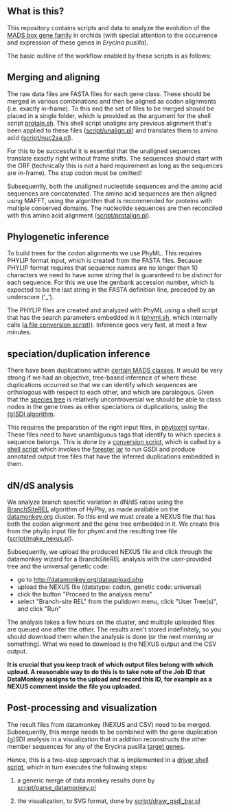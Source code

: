 What is this?
-------------

This repository contains scripts and data to analyze the evolution of the [MADS box gene
family](genes.tsv) in orchids (with special attention to the occurrence and expression of 
these genes in *Erycina pusilla*).

The basic outline of the workflow enabled by these scripts is as follows:

## Merging and aligning

The raw data files are FASTA files for each gene class. These should be merged in various
combinations and then be aligned as codon alignments (i.e. exactly in-frame).  To this end
the set of files to be merged should be placed in a single folder, which is provided as
the argument for the shell script [protaln.sh](protaln.sh). This shell script unaligns any
previous alignment that's been applied to these files ([script/unalign.pl](script/unalign.pl)) and translates
them to amino acid ([script/nuc2aa.pl](script/nuc2aa.pl)). 

For this to be successful it is essential that the unaligned sequences translate exactly 
right without frame shifts. The sequences should start with the ORF (technically this is 
not a hard requirement as long as the sequences are in-frame). The stop codon must be 
omitted!

Subsequently, both the unaligned nucleotide sequences and the amino acid sequences are 
concatenated. The amino acid sequences are then aligned using MAFFT, using the algorithm
that is recommended for proteins with multiple conserved domains. The nucleotide sequences
are then reconciled with this amino acid alignment ([script/protalign.pl](script/protalign.pl)).

## Phylogenetic inference
<!--
### Old approach
-->

To build trees for the codon alignments we use PhyML. This requires PHYLIP format 
input, which is created from the FASTA files. 
Because PHYLIP format requires that sequence names are no longer than 10 characters we need to 
have some string that is guaranteed to be distinct for each sequence. For this we use the genbank
accession number, which is expected to be the last string in the FASTA definition line,
preceded by an underscore ('_').

The PHYLIP files are created and analyzed with PhyML using a shell script that has the search
parameters embedded in it ([phyml.sh](phyml.sh), which internally calls 
([a file conversion script](script/fasta2phylip.pl))). Inference goes very fast, at most a few
minutes.

## speciation/duplication inference

There have been duplications within [certain MADS classes](genes.tsv). It would be very
strong if we had an objective, tree-based inference of where these duplications occurred
so that we can identify which sequences are orthologous with respect to each other, and
which are paralogous. Given that the [species tree](data/speciestree/cladogram.dnd) is
relatively uncontroversial we should be able to class nodes in the gene trees as either
speciations or duplications, using the 
[(g)SDI algorithm](http://bioinformatics.oxfordjournals.org/content/17/9/821.abstract).

This requires the preparation of the right input files, in [phyloxml](http://phyloxml.org)
syntax. These files need to have unambiguous tags that identify to which species a sequence
belongs. This is done by a [conversion script](script/make_phyloxml.pl), which is called
by a [shell script](gsdi.sh) which invokes the [forester jar](bin/forester_1038.jar) to
run GSDI and produce annotated output tree files that have the inferred duplications
embedded in them.

<!--
### New approach

In order to obtain support values in the form of posterior probabilities we infer the gene
lineage trees using [MrBayes](http://mrbayes.sourceforge.net/). To this end there is a
shell script [genetrees.sh](genetrees.sh) that does the following:

1. convert the codon.aln.fasta files to the input that MrBayes accepts, which is NEXUS. This
   is done by invoking [script/fasta2nexus.pl](script/fasta2nexus.pl). This will produce
   NEXUS files with a taxa block and a characters block, where taxa and character rows are
   named after the accession numbers that are the last word in the FASTA definition lines.
   Also a simple mrbayes command block is appended. 
2. run mrbayes inside the right folders with data files. If there are results from previous
   runs, these probably need to be removed first so that mrbayes doesn't get confused.
-->

## dN/dS analysis

We analyze branch specific variation in dN/dS ratios using the 
[BranchSiteREL](http://mbe.oxfordjournals.org/content/early/2011/06/11/molbev.msr125.abstract) 
algorithm of HyPhy, as made available on the [datamonkey.org](http://datamonkey.org/) cluster. 
To this end we must create a NEXUS file that has both the codon alignment and the gene 
tree embedded in it. We create this from the phylip input file for phyml and the resulting 
tree file ([script/make_nexus.pl](script/make_nexus.pl)).

Subsequently, we upload the produced NEXUS file and click through the datamonkey wizard
for a BranchSiteREL analysis with the user-provided tree and the universal genetic code:

- go to http://datamonkey.org/dataupload.php
- upload the NEXUS file (datatype: codon, genetic code: universal)
- click the button "Proceed to the analysis menu"
- select "Branch-site REL" from the pulldown menu, click "User Tree(s)", and click "Run"

The analysis takes a few hours on the cluster, and multiple uploaded files are queued one
after the other. The results aren't stored indefinitely, so you should download them when
the analysis is done (or the next morning or something). What we need to download is the
NEXUS output and the CSV output.

**It is crucial that you keep track of which output files belong with which upload. A
reasonable way to do this is to take note of the Job ID that DataMonkey assigns to the 
upload and record this ID, for example as a NEXUS comment inside the file you uploaded.**

## Post-processing and visualization

The result files from datamonkey (NEXUS and CSV) need to be merged. Subsequently, this 
merge needs to be combined with the gene duplication (g)SDI analysis in a visualization
that in addition reconstructs the other member sequences for any of the Erycina pusilla
[target genes](genes.tsv).

Hence, this is a two-step approach that is implemented in a 
[driver shell script](draw.sh), which in turn executes the following steps:

1. a generic merge of data monkey results done by 
[script/parse_datamonkey.pl](script/parse_datamonkey.pl)

2. the visualization, to SVG format, done by 
[script/draw_gsdi_bsr.pl](script/draw_gsdi_bsr.pl)





